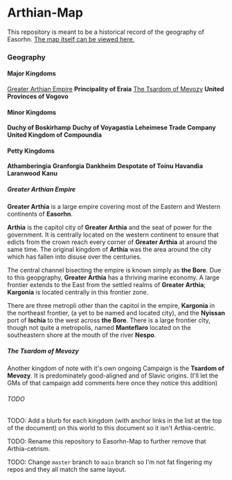 # Arthian-Map
This repository is meant to be a historical record of the geography of Easorhn. [The map itself can be viewed here.](https://azgaar.github.io/Fantasy-Map-Generator/?maplink=https%3A%2F%2Fraw.githubusercontent.com%2FOhMyTallest-Productions%2FArthian-Map%2Fmaster%2FArthia-main.map&x=1750&y=950&scale=0.9)

### Geography

#### Major Kingdoms

[Greater Arthian Empire](#greater-arthian-empire)
**Principality of Eraia**
[The Tsardom of Mevozy](#the-tsardom-of-mevozy)
**United Provinces of Vogovo**

#### Minor Kingdoms

**Duchy of Boskirhamp**
**Duchy of Voyagastia**
**Leheimese Trade Company**
**United Kingdom of Compoundia**

#### Petty Kingdoms

**Athamberingia**
**Granforgia**
**Dankheim**
**Despotate of Toinu**
**Havandia**
**Laranwood**
**Kanu**

##### Greater Arthian Empire
**Greater Arthia** is a large empire covering most of the Eastern and Western continents of **Easorhn**. 

**Arthia** is the capitol city of **Greater Arthia** and the seat of power for the government. It is centrally located on the western continent to ensure that edicts from the crown reach every corner of **Greater Arthia** at around the same time. The original kingdom of **Arthia** was the area around the city which has fallen into disuse over the centuries. 

The central channel bisecting the empire is known simply as **the Bore**. Due to this geopgraphy, **Greater Arthia** has a thriving marine economy.
A large frontier extends to the East from the settled realms of **Greater Arthia**; **Kargonia** is located centrally in this frontier zone.

There are three metropli other than the capitol in the empire, **Kargonia** in the northeast frontier, (a yet to be named and located city), and the **Nyissan** port of **Ischia** to the west across **the Bore**. There is a large frontier city, though not quite a metropolis, named **Manteflaro** located on the southeastern shore at the mouth of the river **Nespo**.

##### The Tsardom of Mevozy
Another kingdom of note with it's own ongoing Campaign is the **Tsardom of Mevozy**. It is predominately good-aligned and of Slavic origins. (I'll let the GMs of that campaign add comments here once they notice this addition)

###### TODO
TODO: Add a blurb for each kingdom (with anchor links in the list at the top of the document) on this world to this document so it isn't Arthia-centric.

TODO: Rename this repository to Easorhn-Map to further remove that Arthia-cetrism.

TODO: Change `master` branch to `main` branch so I'm not fat fingering my repos and they all match the same layout.

